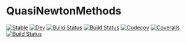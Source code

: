 # QuasiNewtonMethods

[![Stable](https://img.shields.io/badge/docs-stable-blue.svg)](https://chriselrod.github.io/QuasiNewtonMethods.jl/stable)
[![Dev](https://img.shields.io/badge/docs-dev-blue.svg)](https://chriselrod.github.io/QuasiNewtonMethods.jl/dev)
[![Build Status](https://travis-ci.com/chriselrod/QuasiNewtonMethods.jl.svg?branch=master)](https://travis-ci.com/chriselrod/QuasiNewtonMethods.jl)
[![Build Status](https://ci.appveyor.com/api/projects/status/github/chriselrod/QuasiNewtonMethods.jl?svg=true)](https://ci.appveyor.com/project/chriselrod/QuasiNewtonMethods-jl)
[![Codecov](https://codecov.io/gh/chriselrod/QuasiNewtonMethods.jl/branch/master/graph/badge.svg)](https://codecov.io/gh/chriselrod/QuasiNewtonMethods.jl)
[![Coveralls](https://coveralls.io/repos/github/chriselrod/QuasiNewtonMethods.jl/badge.svg?branch=master)](https://coveralls.io/github/chriselrod/QuasiNewtonMethods.jl?branch=master)
[![Build Status](https://api.cirrus-ci.com/github/chriselrod/QuasiNewtonMethods.jl.svg)](https://cirrus-ci.com/github/chriselrod/QuasiNewtonMethods.jl)



